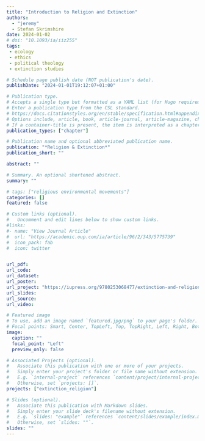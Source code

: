 ```yaml
---
title: "Introduction to Religion and Extinction"
authors: 
  - "jeremy"
  - Stefan Skrimshire
date: 2024-01-02
# doi: "10.1093/ia/iiz255"
tags:
 - ecology
 - ethics
 - political theology
 - extinction studies

# Schedule page publish date (NOT publication's date).
publishDate: "2024-01-01T19:12:07+01:00"

# Publication type.
# Accepts a single type but formatted as a YAML list (for Hugo requirements).
# Enter a publication type from the CSL standard.
# https://docs.citationstyles.org/en/stable/specification.html#appendix-iii-types
# Options include, article, book, article-journal, article-magazine, chapter, dataset, post, post-weblog, report
# If a container-title is present, the item is interpreted as a chapter contained within a larger report
publication_types: ["chapter"]

# Publication name and optional abbreviated publication name.
publication: "*Religion & Extinction*"
publication_short: ""

abstract: ""

# Summary. An optional shortened abstract.
summary: ""

# tags: ["religious environmental movements"]
categories: []
featured: false

# Custom links (optional).
#   Uncomment and edit lines below to show custom links.
#links:
#- name: "View Journal Article"
#  url: "https://academic.oup.com/ia/article/96/2/343/5775739"
#  icon_pack: fab
#  icon: twitter


url_pdf: 
url_code:
url_dataset:
url_poster:
url_project: "https://iupress.org/9780253068477/extinction-and-religion/"
url_slides:
url_source: 
url_video:

# Featured image
# To use, add an image named `featured.jpg/png` to your page's folder. 
# Focal points: Smart, Center, TopLeft, Top, TopRight, Left, Right, BottomLeft, Bottom, BottomRight.
image:
  caption: ""
  focal_point: "Left"
  preview_only: false

# Associated Projects (optional).
#   Associate this publication with one or more of your projects.
#   Simply enter your project's folder or file name without extension.
#   E.g. `internal-project` references `content/project/internal-project/index.md`.
#   Otherwise, set `projects: []`.
projects: ["extinction_religion"]

# Slides (optional).
#   Associate this publication with Markdown slides.
#   Simply enter your slide deck's filename without extension.
#   E.g. `slides: "example"` references `content/slides/example/index.md`.
#   Otherwise, set `slides: ""`.
slides: ""
---
```

